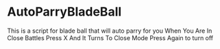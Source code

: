 # AutoParryBladeBall
This is a script for blade ball that will auto parry for you 
When You Are In Close Battles Press X And It Turns To Close Mode Press Again to turn off

